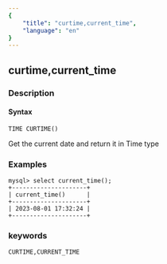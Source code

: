 ```yaml
---
{
    "title": "curtime,current_time",
    "language": "en"
}
---
```


<!--
Licensed to the Apache Software Foundation (ASF) under one
or more contributor license agreements.  See the NOTICE file
distributed with this work for additional information
regarding copyright ownership.  The ASF licenses this file
to you under the Apache License, Version 2.0 (the
"License"); you may not use this file except in compliance
with the License.  You may obtain a copy of the License at

  http://www.apache.org/licenses/LICENSE-2.0

Unless required by applicable law or agreed to in writing,
software distributed under the License is distributed on an
"AS IS" BASIS, WITHOUT WARRANTIES OR CONDITIONS OF ANY
KIND, either express or implied.  See the License for the
specific language governing permissions and limitations
under the License.
-->

## curtime,current_time
### Description
#### Syntax

`TIME CURTIME()`

Get the current date and return it in Time type

### Examples

```
mysql> select current_time();
+---------------------+
| current_time()      |
+---------------------+
| 2023-08-01 17:32:24 |
+---------------------+
```

### keywords

    CURTIME,CURRENT_TIME
